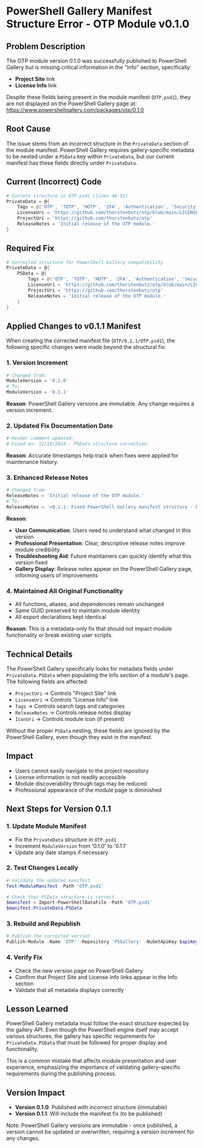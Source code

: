 # PowerShell Gallery Manifest Structure Error - OTP Module v0.1.0

## Problem Description

The OTP module version 0.1.0 was successfully published to PowerShell Gallery but is missing critical information in the "Info" section, specifically:
- **Project Site** link
- **License Info** link

Despite these fields being present in the module manifest (`OTP.psd1`), they are not displayed on the PowerShell Gallery page at: https://www.powershellgallery.com/packages/otp/0.1.0

## Root Cause

The issue stems from an incorrect structure in the `PrivateData` section of the module manifest. PowerShell Gallery requires gallery-specific metadata to be nested under a `PSData` key within `PrivateData`, but our current manifest has these fields directly under `PrivateData`.

## Current (Incorrect) Code

```powershell
# Current structure in OTP.psd1 (lines 48-52)
PrivateData = @{
    Tags = @('OTP', 'TOTP', 'HOTP', '2FA', 'Authentication', 'Security', 'VibeCoding', 'EducatedPrompting', 'EduProm')
    LicenseUri = 'https://github.com/thorstenbutz/otp/blob/main/LICENSE'
    ProjectUri = 'https://github.com/thorstenbutz/otp'
    ReleaseNotes = 'Initial release of the OTP module.'
}
```

## Required Fix

```powershell
# Corrected structure for PowerShell Gallery compatibility
PrivateData = @{
    PSData = @{
        Tags = @('OTP', 'TOTP', 'HOTP', '2FA', 'Authentication', 'Security', 'VibeCoding', 'EducatedPrompting', 'EduProm')
        LicenseUri = 'https://github.com/thorstenbutz/otp/blob/main/LICENSE'
        ProjectUri = 'https://github.com/thorstenbutz/otp'
        ReleaseNotes = 'Initial release of the OTP module.'
    }
}
```

## Applied Changes to v0.1.1 Manifest

When creating the corrected manifest file (`OTP/0.1.1/OTP.psd1`), the following specific changes were made beyond the structural fix:

### 1. Version Increment
```powershell
# Changed from:
ModuleVersion = '0.1.0'
# To:
ModuleVersion = '0.1.1'
```
**Reason**: PowerShell Gallery versions are immutable. Any change requires a version increment.

### 2. Updated Fix Documentation Date
```powershell
# Header comment updated:
# Fixed on: 12/19/2024 - PSData structure correction
```
**Reason**: Accurate timestamps help track when fixes were applied for maintenance history.

### 3. Enhanced Release Notes
```powershell
# Changed from:
ReleaseNotes = 'Initial release of the OTP module.'
# To:
ReleaseNotes = 'v0.1.1: Fixed PowerShell Gallery manifest structure - Project Site and License Info links now display correctly.'
```
**Reason**: 
- **User Communication**: Users need to understand what changed in this version
- **Professional Presentation**: Clear, descriptive release notes improve module credibility
- **Troubleshooting Aid**: Future maintainers can quickly identify what this version fixed
- **Gallery Display**: Release notes appear on the PowerShell Gallery page, informing users of improvements

### 4. Maintained All Original Functionality
- All functions, aliases, and dependencies remain unchanged
- Same GUID preserved to maintain module identity
- All export declarations kept identical

**Reason**: This is a metadata-only fix that should not impact module functionality or break existing user scripts.

## Technical Details

The PowerShell Gallery specifically looks for metadata fields under `PrivateData.PSData` when populating the Info section of a module's page. The following fields are affected:

- `ProjectUri` → Controls "Project Site" link
- `LicenseUri` → Controls "License Info" link  
- `Tags` → Controls search tags and categories
- `ReleaseNotes` → Controls release notes display
- `IconUri` → Controls module icon (if present)

Without the proper `PSData` nesting, these fields are ignored by the PowerShell Gallery, even though they exist in the manifest.

## Impact

- Users cannot easily navigate to the project repository
- License information is not readily accessible
- Module discoverability through tags may be reduced
- Professional appearance of the module page is diminished

## Next Steps for Version 0.1.1

### 1. Update Module Manifest
- Fix the `PrivateData` structure in `OTP.psd1`
- Increment `ModuleVersion` from '0.1.0' to '0.1.1'
- Update any date stamps if necessary

### 2. Test Changes Locally
```powershell
# Validate the updated manifest
Test-ModuleManifest -Path 'OTP.psd1'

# Check that PSData structure is correct
$manifest = Import-PowerShellDataFile -Path 'OTP.psd1'
$manifest.PrivateData.PSData
```

### 3. Rebuild and Republish
```powershell
# Publish the corrected version
Publish-Module -Name 'OTP' -Repository 'PSGallery' -NuGetApiKey $apiKey
```

### 4. Verify Fix
- Check the new version page on PowerShell Gallery
- Confirm that Project Site and License Info links appear in the Info section
- Validate that all metadata displays correctly

## Lesson Learned

PowerShell Gallery metadata must follow the exact structure expected by the gallery API. Even though the PowerShell engine itself may accept various structures, the gallery has specific requirements for `PrivateData.PSData` that must be followed for proper display and functionality.

This is a common mistake that affects module presentation and user experience, emphasizing the importance of validating gallery-specific requirements during the publishing process.

## Version Impact

- **Version 0.1.0**: Published with incorrect structure (immutable)
- **Version 0.1.1**: Will include the manifest fix (to be published)

Note: PowerShell Gallery versions are immutable - once published, a version cannot be updated or overwritten, requiring a version increment for any changes. 